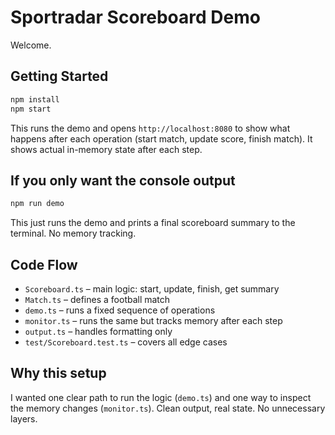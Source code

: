 # Sportradar Scoreboard Demo

Welcome.

## Getting Started

```bash
npm install
npm start
```

This runs the demo and opens `http://localhost:8080` to show what happens after each operation (start match, update score, finish match). It shows actual in-memory state after each step.

## If you only want the console output

```bash
npm run demo
```

This just runs the demo and prints a final scoreboard summary to the terminal. No memory tracking.

## Code Flow

- `Scoreboard.ts` – main logic: start, update, finish, get summary
- `Match.ts` – defines a football match
- `demo.ts` – runs a fixed sequence of operations
- `monitor.ts` – runs the same but tracks memory after each step
- `output.ts` – handles formatting only
- `test/Scoreboard.test.ts` – covers all edge cases

## Why this setup

I wanted one clear path to run the logic (`demo.ts`) and one way to inspect the memory changes (`monitor.ts`). Clean output, real state. No unnecessary layers.
